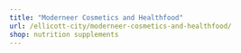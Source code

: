 ```yaml
---
title: "Moderneer Cosmetics and Healthfood"
url: /ellicott-city/moderneer-cosmetics-and-healthfood/
shop: nutrition supplements
---
```

